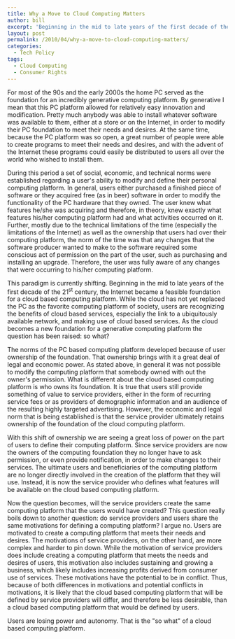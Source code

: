 ```yaml
---
title: Why a Move to Cloud Computing Matters
author: bill
excerpt: 'Beginning in the mid to late years of the first decade of the 21st  century, the Internet became a feasible foundation for a cloud based computing platform. As the cloud becomes a new foundation for a generative computing platform the question has been raised: so what?'
layout: post
permalink: /2010/04/why-a-move-to-cloud-computing-matters/
categories:
  - Tech Policy
tags:
  - Cloud Computing
  - Consumer Rights
---
```

For most of the 90s and the early 2000s the home PC served as the foundation for an incredibly generative computing platform. By generative I mean that this PC platform allowed for relatively easy innovation and modification. Pretty much anybody was able to install whatever software was available to them, either at a store or on the Internet, in order to modify their PC foundation to meet their needs and desires. At the same time, because the PC platform was so open, a great number of people were able to create programs to meet their needs and desires, and with the advent of the Internet these programs could easily be distributed to users all over the world who wished to install them.

During this period a set of social, economic, and technical norms were established regarding a user's ability to modify and define their personal computing platform. In general, users either purchased a finished piece of software or they acquired free (as in beer) software in order to modify the functionality of the PC hardware that they owned. The user knew what features he/she was acquiring and therefore, in theory, knew exactly what features his/her computing platform had and what activities occurred on it. Further, mostly due to the technical limitations of the time (especially the limitations of the Internet) as well as the ownership that users had over their computing platform, the norm of the time was that any changes that the software producer wanted to make to the software required some conscious act of permission on the part of the user, such as purchasing and installing an upgrade. Therefore, the user was fully aware of any changes that were occurring to his/her computing platform.

This paradigm is currently shifting. Beginning in the mid to late years of the first decade of the 21<sup>st</sup> century, the Internet became a feasible foundation for a cloud based computing platform. While the cloud has not yet replaced the PC as the favorite computing platform of society, users are recognizing the benefits of cloud based services, especially the link to a ubiquitously available network, and making use of cloud based services. As the cloud becomes a new foundation for a generative computing platform the question has been raised: so what?  
<!--more-->

  
The norms of the PC based computing platform developed because of user ownership of the foundation. That ownership brings with it a great deal of legal and economic power. As stated above, in general it was not possible to modify the computing platform that somebody owned with out the owner's permission. What is different about the cloud based computing platform is who owns its foundation. It is true that users still provide something of value to service providers, either in the form of recurring service fees or as providers of demographic information and an audience of the resulting highly targeted advertising. However, the economic and legal norm that is being established is that the service provider ultimately retains ownership of the foundation of the cloud computing platform.

With this shift of ownership we are seeing a great loss of power on the part of users to define their computing platform. Since service providers are now the owners of the computing foundation they no longer have to ask permission, or even provide notification, in order to make changes to their services. The ultimate users and beneficiaries of the computing platform are no longer directly involved in the creation of the platform that they will use. Instead, it is now the service provider who defines what features will be available on the cloud based computing platform.

Now the question becomes, will the service providers create the same computing platform that the users would have created? This question really boils down to another question: do service providers and users share the same motivations for defining a computing platform? I argue no. Users are motivated to create a computing platform that meets their needs and desires. The motivations of service providers, on the other hand, are more complex and harder to pin down. While the motivation of service providers does include creating a computing platform that meets the needs and desires of users, this motivation also includes sustaining and growing a business, which likely includes increasing profits derived from consumer use of services. These motivations have the potential to be in conflict. Thus, because of both differences in motivations and potential conflicts in motivations, it is likely that the cloud based computing platform that will be defined by service providers will differ, and therefore be less desirable, than a cloud based computing platform that would be defined by users.

Users are losing power and autonomy. That is the "so what" of a cloud based computing platform.